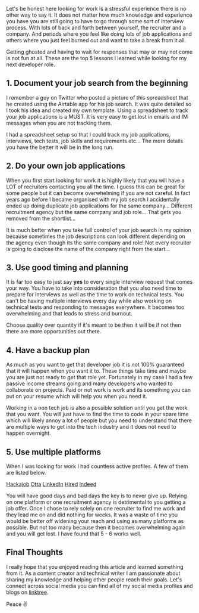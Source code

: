 Let's be honest here looking for work is a stressful experience there is no other way to say it. It does not matter how much knowledge and experience you have you are still going to have to go through some sort of interview process. With lots of back and forth between yourself, the recruiter and a company. And periods where you feel like doing lots of job applications and others where you just feel burned out and want to take a break from it all.

Getting ghosted and having to wait for responses that may or may not come is not fun at all. These are the top 5 lessons I learned while looking for my next developer role.

## 1. Document your job search from the beginning

I remember a guy on Twitter who posted a picture of this spreadsheet that he created using the Airtable app for his job search. It was quite detailed so I took his idea and created my own template. Using a spreadsheet to track your job applications is a MUST. It is very easy to get lost in emails and IM messages when you are not tracking them.

I had a spreadsheet setup so that I could track my job applications, interviews, tech tests, job skills and requirements etc... The more details you have the better it will be in the long run.

## 2. Do your own job applications

When you first start looking for work it is highly likely that you will have a LOT of recruiters contacting you all the time. I guess this can be great for some people but it can become overwhelming if you are not careful. In fact years ago before I became organised with my job search I accidentally ended up doing duplicate job applications for the same company... Different recruitment agency but the same company and job role... That gets you removed from the shortlist...

It is much better when you take full control of your job search in my opinion because sometimes the job descriptions can look different depending on the agency even though its the same company and role! Not every recruiter is going to disclose the name of the company right from the start...

## 3. Use good timing and planning

It is far too easy to just say **yes** to every single interview request that comes your way. You have to take into consideration that you also need time to prepare for interviews as well as the time to work on technical tests. You can't be having multiple interviews every day while also working on technical tests and responding to messages everywhere. It becomes too overwhelming and that leads to stress and burnout.

Choose quality over quantity if it's meant to be then it will be if not then there are more opportunities out there.

## 4. Have a backup plan

As much as you want to get that developer job it is not 100% guaranteed that it will happen when you want it to. These things take time and maybe you are just not ready to get that role yet. Fortunately in my case I had a few passive income streams going and many developers who wanted to collaborate on projects. Paid or not work is work and its something you can put on your resume which will help you when you need it.

Working in a non tech job is also a possible solution until you get the work that you want. You will just have to find the time to code in your spare time which will likely annoy a lot of people but you need to understand that there are multiple ways to get into the tech industry and it does not need to happen overnight.

## 5. Use multiple platforms

When I was looking for work I had countless active profiles. A few of them are listed below.

[Hackajob](https://hackajob.co/)
[Otta](https://otta.com/)
[LinkedIn](https://www.linkedin.com/)
[Hired](https://hired.co.uk/)
[Indeed](https://indeed.com/)

You will have good days and bad days the key is to never give up. Relying on one platform or one recruitment agency is detrimental to you getting a job offer. Once I chose to rely solely on one recruiter to find me work and they lead me on and did nothing for weeks. It was a waste of time you would be better off widening your reach and using as many platforms as possible. But not too many because then it becomes overwhelming again and you will get lost. I have found that 5 - 6 works well.

## Final Thoughts

I really hope that you enjoyed reading this article and learned something from it. As a content creator and technical writer I am passionate about sharing my knowledge and helping other people reach their goals. Let's connect across social media you can find all of my social media profiles and blogs on [linktree](https://linktr.ee/andrewbaisden).

Peace ✌️
